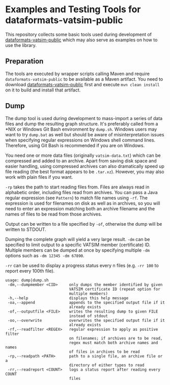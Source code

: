 # Examples and Testing Tools for dataformats-vatsim-public

This repository collects some basic tools used during development of [dataformats-vatsim-public](https://github.com/vatplanner/dataformats-vatsim-public) which may also serve as examples on how to use the library.

## Preparation

The tools are executed by wrapper scripts calling Maven and require `dataformats-vatsim-public` to be available as a Maven artifact. You need to download [dataformats-vatsim-public](https://github.com/vatplanner/dataformats-vatsim-public) first and execute `mvn clean install` on it to build and install that artifact.

## Dump

The dump tool is used during development to mass-import a series of data files and dump the resulting graph structure. It's preferably called from a *NIX or Windows Git Bash environment by `dump.sh`. Windows users may want to try `dump.bat` as well but should be aware of misinterpretation issues when specifying regular expressions on Windows shell command lines. Therefore, using Git Bash is recommended if you are on Windows.

You need one or more data files (originally `vatsim-data.txt`) which can be compressed and added to an archive. Apart from saving disk space and easier handling, using compressed archives can also dramatically speed up file reading (the best format appears to be `.tar.xz`). However, you may also work with plain files if you want.

`-rp` takes the path to start reading files from. Files are always read in alphabetic order, including files read from archives. You can pass a Java regular expression (see `Pattern`) to match file names using `-rf`. The expression is used for filenames on disk as well as in archives, so you will need to enter an expression matching both an archive filename and the names of files to be read from those archives.

Output can be written to a file specified by `-of`, otherwise the dump will be written to STDOUT.

Dumping the complete graph will yield a very large result. `-dm` can be specified to limit output to a specific VATSIM member (certificate) ID. Multiple members can be dumped at once by specifying multiple `-dm` options such as `-dm 12345 -dm 67890`.

`-rr` can be used to display a progress status every n files (e.g. `-rr 100` to report every 100th file).

```
usage: dump|dump.sh
 -dm,--dumpmember <CID>     only dumps the member identified by given
                            VATSIM certificate ID (repeat option for
                            multiple members)
 -h,--help                  displays this help message
 -oa,--append               appends to the specified output file if it
                            already exists
 -of,--outputfile <FILE>    writes the resulting dump to given FILE
                            instead of stdout
 -oo,--overwrite            overwrites the specified output file if it
                            already exists
 -rf,--readfilter <REGEX>   regular expression to apply as positive filter
                            on filenames; if archives are to be read,
                            regex must match both archive names and names
                            of files in archives to be read
 -rp,--readpath <PATH>      path to a single file, an archive file or a
                            directory of either types to read
 -rr,--readreport <COUNT>   logs a status report after reading every COUNT
                            files
```
